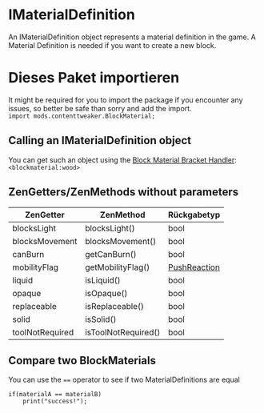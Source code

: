 # IMaterialDefinition

An IMaterialDefinition object represents a material definition in the game. A Material Definition is needed if you want to create a new block.

# Dieses Paket importieren

It might be required for you to import the package if you encounter any issues, so better be safe than sorry and add the import.  
`import mods.contenttweaker.BlockMaterial;`

## Calling an IMaterialDefinition object

You can get such an object using the [Block Material Bracket Handler](/Mods/ContentTweaker/Vanilla/Brackets/Bracket_Block_Material/):  
`<blockmaterial:wood>`

## ZenGetters/ZenMethods without parameters

| ZenGetter       | ZenMethod           | Rückgabetyp                                                            |
| --------------- | ------------------- | ---------------------------------------------------------------------- |
| blocksLight     | blocksLight()       | bool                                                                   |
| blocksMovement  | blocksMovement()    | bool                                                                   |
| canBurn         | getCanBurn()        | bool                                                                   |
| mobilityFlag    | getMobilityFlag()   | [PushReaction](/Mods/ContentTweaker/Vanilla/Types/Block/PushReaction/) |
| liquid          | isLiquid()          | bool                                                                   |
| opaque          | isOpaque()          | bool                                                                   |
| replaceable     | isReplaceable()     | bool                                                                   |
| solid           | isSolid()           | bool                                                                   |
| toolNotRequired | isToolNotRequired() | bool                                                                   |

## Compare two BlockMaterials

You can use the `==` operator to see if two MaterialDefinitions are equal

    if(materialA == materialB)
        print("success!");
